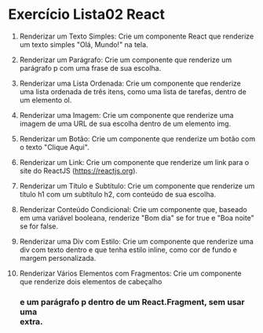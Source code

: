 # Exercício Lista02 React
 

1) Renderizar um Texto Simples: 
Crie um componente React que renderize um texto simples "Olá, Mundo!" na tela. 

2) Renderizar um Parágrafo: 
Crie um componente que renderize um parágrafo p com uma frase de sua escolha. 

3) Renderizar uma Lista Ordenada: 
Crie um componente que renderize uma lista ordenada de três itens, como uma lista de tarefas, dentro de um elemento ol. 

4) Renderizar uma Imagem: 
Crie um componente que renderize uma imagem de uma URL de sua escolha dentro de um elemento img. 

5) Renderizar um Botão: 
Crie um componente que renderize um botão com o texto "Clique Aqui". 

6) Renderizar um Link: 
Crie um componente que renderize um link <a> para o site do ReactJS (https://reactjs.org). 

7) Renderizar um Título e Subtítulo: 
Crie um componente que renderize um título h1 com um subtítulo h2, com conteúdo de sua escolha. 

8) Renderizar Conteúdo Condicional: 
Crie um componente que, baseado em uma variável booleana, renderize "Bom dia" se for true e "Boa noite" se for false. 

9) Renderizar uma Div com Estilo: 
Crie um componente que renderize uma div com texto dentro e que tenha estilo inline, como cor de fundo e margem personalizada. 

10) Renderizar Vários Elementos com Fragmentos: 
Crie um componente que renderize dois elementos de cabeçalho <h3> e um parágrafo p dentro de um React.Fragment, sem usar uma <div> extra. 
